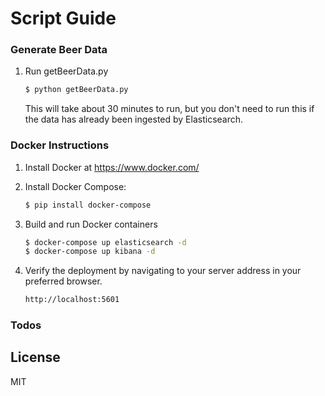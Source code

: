 # Script Guide

### Generate Beer Data
1. Run getBeerData.py

    ```sh
    $ python getBeerData.py
    ```
    
    This will take about 30 minutes to run, but you don't need to run
    this if the data has already been ingested by Elasticsearch.
    
### Docker Instructions

1. Install Docker at https://www.docker.com/

2. Install Docker Compose:
    ```sh
    $ pip install docker-compose
    ```
    
3. Build and run Docker containers
    ```sh
    $ docker-compose up elasticsearch -d
    $ docker-compose up kibana -d
    ```
    
4. Verify the deployment by navigating to your server address in your preferred browser.
    ```sh
    http://localhost:5601
    ```

### Todos

License
----

MIT


